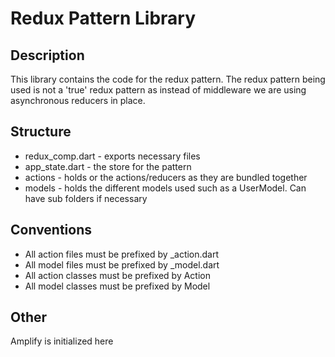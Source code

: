 # Redux Pattern Library
## Description
This library contains the code for the redux pattern. The redux pattern being used is not a 'true' redux pattern as instead of middleware we are using asynchronous reducers in place.
## Structure
- redux_comp.dart - exports necessary files
- app_state.dart - the store for the pattern
- actions - holds or the actions/reducers as they are bundled together
- models - holds the different models used such as a UserModel. Can have sub folders if necessary
## Conventions
- All action files must be prefixed by _action.dart
- All model files must be prefixed by _model.dart
- All action classes must be prefixed by Action
- All model classes must be prefixed by Model
## Other
Amplify is initialized here